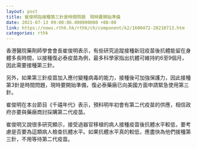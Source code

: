 ```yaml
---
layout: post
title: 崔俊明指接種第三針是時間問題　現時要開始準備
date: 2021-07-13 09:00:06.000000000 +08:00
link: https://news.rthk.hk/rthk/ch/component/k2/1600472-20210713.htm
categories: rthk
---
```


香港醫院藥劑師學會會長崔俊明表示，有些研究追蹤接種新冠疫苗後抗體能留在身體多長時間，以接種復必泰疫苗為例，最多科學家指出抗體可維持約6至9個月，因此需要接種第三針。

另外，如果第三針疫苗加入應付變種病毒的能力，接種後可加強保護力，因此接種第3針是時間問題，現時要開始準備，復必泰藥廠已向美國方面申請緊急使用第三針。

崔俊明在本台節目《千禧年代》表示，預料明年初會有第二代疫苗的供應，相信政府亦要與藥廠商討採購第二代疫苗。

崔俊明又說很多研究顯示，接受過器官移植的病人接種疫苗後抗體水平較低，要考慮是否要為這類病人檢查抗體水平。如果抗體水平真的較低，應盡快為他們接種第三針，不用等待第二代疫苗。
